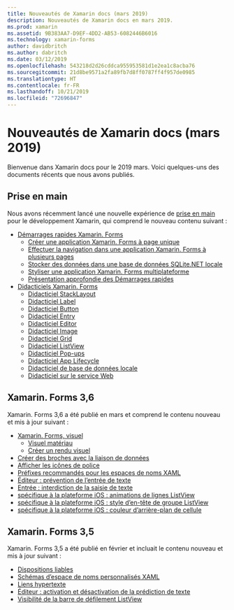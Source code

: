 ```yaml
---
title: Nouveautés de Xamarin docs (mars 2019)
description: Nouveautés de Xamarin docs en mars 2019.
ms.prod: xamarin
ms.assetid: 9B383AA7-D9EF-4DD2-AB53-6082446B6016
ms.technology: xamarin-forms
author: davidbritch
ms.author: dabritch
ms.date: 03/12/2019
ms.openlocfilehash: 543218d2d26cddca955953581d1e2ea1c8acba76
ms.sourcegitcommit: 21d8be9571a2fa89fb7d8ff0787ff4f957de0985
ms.translationtype: HT
ms.contentlocale: fr-FR
ms.lasthandoff: 10/21/2019
ms.locfileid: "72696847"
---
```

# <a name="xamarin-docs-whats-new-march-2019"></a>Nouveautés de Xamarin docs (mars 2019)

Bienvenue dans Xamarin docs pour le 2019 mars. Voici quelques-uns des documents récents que nous avons publiés.

## <a name="get-started"></a>Prise en main

Nous avons récemment lancé une nouvelle expérience de [prise en main](~/get-started/index.yml) pour le développement Xamarin, qui comprend le nouveau contenu suivant :

- [Démarrages rapides Xamarin. Forms](~/get-started/quickstarts/index.yml)
  - [Créer une application Xamarin. Forms à page unique](~/get-started/quickstarts/single-page.md)
  - [Effectuer la navigation dans une application Xamarin. Forms à plusieurs pages](~/get-started/quickstarts/multi-page.md)
  - [Stocker des données dans une base de données SQLite.NET locale](~/get-started/quickstarts/database.md)
  - [Styliser une application Xamarin. Forms multiplateforme](~/get-started/quickstarts/styling.md)
  - [Présentation approfondie des Démarrages rapides](~/get-started/quickstarts/deepdive.md)
- [Didacticiels Xamarin. Forms](~/get-started/tutorials/index.yml)
  - [Didacticiel StackLayout](~/get-started/tutorials/stacklayout/index.yml)
  - [Didacticiel Label](~/get-started/tutorials/label/index.yml)
  - [Didacticiel Button](~/get-started/tutorials/button/index.yml)
  - [Didacticiel Entry](~/get-started/tutorials/entry/index.yml)
  - [Didacticiel Editor](~/get-started/tutorials/editor/index.yml)
  - [Didacticiel Image](~/get-started/tutorials/image/index.yml)
  - [Didacticiel Grid](~/get-started/tutorials/grid/index.yml)
  - [Didacticiel ListView](~/get-started/tutorials/listview/index.yml)
  - [Didacticiel Pop-ups](~/get-started/tutorials/pop-ups/index.yml)
  - [Didacticiel App Lifecycle](~/get-started/tutorials/app-lifecycle/index.yml)
  - [Didacticiel de base de données locale](~/get-started/tutorials/local-database/index.yml)
  - [Didacticiel sur le service Web](~/get-started/tutorials/web-service/index.yml)

## <a name="xamarinforms-36"></a>Xamarin. Forms 3,6

Xamarin. Forms 3,6 a été publié en mars et comprend le contenu nouveau et mis à jour suivant :

- [Xamarin. Forms, visuel](~/xamarin-forms/user-interface/visual/index.md)
  - [Visuel matériau](~/xamarin-forms/user-interface/visual/material-visual.md)
  - [Créer un rendu visuel](~/xamarin-forms/user-interface/visual/create.md)
- [Créer des broches avec la liaison de données](~/xamarin-forms/user-interface/map/pins.md#create-pins-with-data-binding)
- [Afficher les icônes de police](~/xamarin-forms/user-interface/text/fonts.md#display-font-icons)
- [Préfixes recommandés pour les espaces de noms XAML](~/xamarin-forms/xaml/custom-prefix.md)
- [Éditeur : prévention de l’entrée de texte](~/xamarin-forms/user-interface/text/editor.md#preventing-text-entry)
- [Entrée : interdiction de la saisie de texte](~/xamarin-forms/user-interface/text/entry.md#preventing-text-entry)
- [spécifique à la plateforme iOS : animations de lignes ListView](~/xamarin-forms/platform/ios/listview-row-animations.md)
- [spécifique à la plateforme iOS : style d’en-tête de groupe ListView](~/xamarin-forms/platform/ios/listview-group-header-style.md)
- [spécifique à la plateforme iOS : couleur d’arrière-plan de cellule](~/xamarin-forms/platform/ios/cell-background-color.md)

## <a name="xamarinforms-35"></a>Xamarin. Forms 3,5

Xamarin. Forms 3,5 a été publié en février et incluait le contenu nouveau et mis à jour suivant :

- [Dispositions liables](~/xamarin-forms/user-interface/layouts/bindable-layouts.md)
- [Schémas d’espace de noms personnalisés XAML](~/xamarin-forms/xaml/custom-namespace-schemas.md)
- [Liens hypertexte](~/xamarin-forms/user-interface/text/label.md#hyperlinks)
- [Éditeur : activation et désactivation de la prédiction de texte](~/xamarin-forms/user-interface/text/editor.md#enabling-and-disabling-text-prediction)
- [Visibilité de la barre de défilement ListView](~/xamarin-forms/user-interface/listview/customizing-list-appearance.md#scrollbar-visibility)
